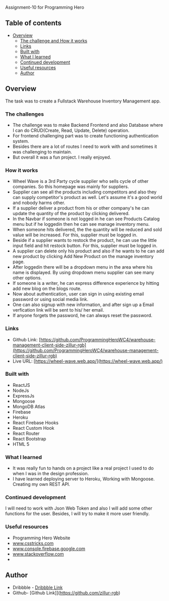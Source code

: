 Assignment-10 for Programming Hero

## Table of contents

- [Overview](#overview)
  - [The challenge and How it works](#The-challenge-and-How-it-works)
  - [Links](#links)
  - [Built with](#built-with)
  - [What I learned](#what-i-learned)
  - [Continued development](#continued-development)
  - [Useful resources](#useful-resources)
  - [Author](#author)

## Overview

The task was to create a Fullstack Warehouse Inventory Management app.

### The challenges

- The challenge was to make Backend Frontend and also Database where I can do CRUD(Create, Read, Update, Delete) operation.
- For frontend challenging part was to create functioning authentication system.
- Besides there are a lot of routes I need to work with and sometimes it was challenging to maintain.
- But overall it was a fun project. I really enjoyed.

### How it works

- Wheel Wave is a 3rd Party cycle supplier who sells cycle of other companies. So this homepage was mainly for suppliers.
- Supplier can see all the products including competitors and also they can supply competitor's product as well. Let's assume it's a good world and nobody harms other.
- If a supplier deliver a product from his or other company's he can update the quantity of the product by clicking delivered.
- In the Navbar if someone is not logged in he can see Products Catalog menu but if he loggedin then he can see manage inventory menu.
- When someone hits delivered, the the quantity will be reduced and sold value will be increased. For this, supplier must be logged in.
- Beside if a supplier wants to restock the product, he can use the little input field and hit restock button. For this, supplier must be logged in.
- A supplier can delete only his product and also if he wants to he can add new product by clicking Add New Product on the manage inventory page.
- After loggedin there will be a dropdown menu in the area where his name is displayed. By using dropdown menu supplier can see many other options.
- If someone is a writer, he can express difference experience by hitting add new blog on the blogs route.
- Now about authentication, user can sign in using existing email password or using social media link.
- One can also signup with new information, and after sign up a Email verfication link will be sent to his/ her email.
- If anyone forgets the password, he can always reset the password.

### Links

- Github Link: [https://github.com/ProgrammingHeroWC4/warehouse-management-client-side-zillur-rgb](https://github.com/ProgrammingHeroWC4/warehouse-management-client-side-zillur-rgb)
- Live URL: [https://wheel-wave.web.app/](https://wheel-wave.web.app/)

### Built with

- ReactJS
- NodeJs
- ExpressJs
- Mongoose
- MongoDB Atlas
- Firebase
- Heroku
- React Firebase Hooks
- React Custom Hook
- React Router
- React Bootstrap
- HTML 5

### What I learned

- It was really fun to hands on a project like a real project I used to do when I was in the design profession.
- I have learned deploying server to Heroku, Working with Mongoose. Creating my own REST API.

### Continued development

I will need to work with Json Web Token and also I will add some other functions for the user. Besides, I will try to make it more user friendly.

### Useful resources

- Programming Hero Website
- www.csstricks.com
- www.console.firebase.google.com
- www.stackoverflow.com
-

## Author

- Dribbble - [Dribbble Link](https://dribbble.com/zillur-rgb)
- Github- [Github Link]](https://github.com/zillur-rgb)
